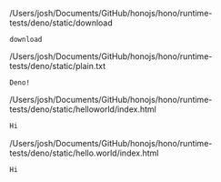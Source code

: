 /Users/josh/Documents/GitHub/honojs/hono/runtime-tests/deno/static/download
```
download
```
/Users/josh/Documents/GitHub/honojs/hono/runtime-tests/deno/static/plain.txt
```
Deno!
```
/Users/josh/Documents/GitHub/honojs/hono/runtime-tests/deno/static/helloworld/index.html
```html
Hi

```
/Users/josh/Documents/GitHub/honojs/hono/runtime-tests/deno/static/hello.world/index.html
```html
Hi

```
